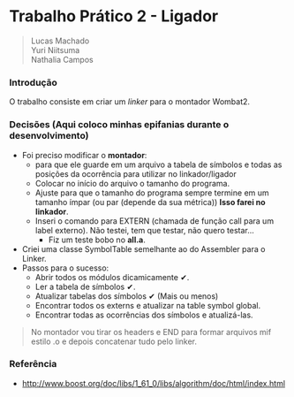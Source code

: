 # Trabalho Prático 2 - Ligador

> Lucas Machado  
> Yuri Niitsuma  
> Nathalia Campos

### Introdução

O trabalho consiste em criar um *linker* para o montador Wombat2.

### Decisões (Aqui coloco minhas epifanias durante o desenvolvimento)

- Foi preciso modificar o **montador**:
  - para que ele guarde em um arquivo a tabela de símbolos e todas as posições da ocorrência para utilizar no linkador/ligador
  - Colocar no início do arquivo o tamanho do programa.
  - Ajuste para que o tamanho do programa sempre termine em um tamanho ímpar (ou par (depende da sua métrica)) **Isso farei no linkador**.
  - Inseri o comando para EXTERN (chamada de função call para um label externo). Não testei, tem que testar, não quero testar...
    - Fiz um teste bobo no **all.a**.
- Criei uma classe SymbolTable semelhante ao do Assembler para o Linker.
- Passos para o sucesso:
  - Abrir todos os módulos dicamicamente ✔.
  - Ler a tabela de símbolos ✔.
  - Atualizar tabelas dos símbolos ✔ (Mais ou menos)
  - Encontrar todos os externs e atualizar na table symbol global.
  - Encontrar todas as ocorrências dos símbolos e atualizá-las.

> No montador vou tirar os headers e END para formar arquivos mif estilo .o e depois concatenar tudo pelo linker.

### Referência
- http://www.boost.org/doc/libs/1_61_0/libs/algorithm/doc/html/index.html

